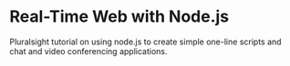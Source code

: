 # Real-Time Web with Node.js

Pluralsight tutorial on using node.js to create simple one-line scripts and chat and video conferencing applications.
